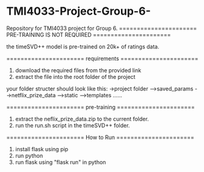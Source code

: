 # TMI4033-Project-Group-6-
Repository for TMI4033 project for Group 6. 
====================== PRE-TRAINING IS NOT REQUIRED ======================

the timeSVD++ model is pre-trained on 20k+ of ratings data.

====================== requirements ======================
1. download the required files from the provided link
2. extract the file into the root folder of the project

your folder structer should look like this:
->project folder
-->saved_params
-->netflix_prize_data
-->static
-->templates
......
   
====================== pre-training ======================
1. extract the neflix_prize_data.zip to the current folder.
2. run the run.sh script in the timeSVD++ folder.


====================== How to Run ======================
1. install flask using pip
2. run python
3. run flask using "flask run" in python
